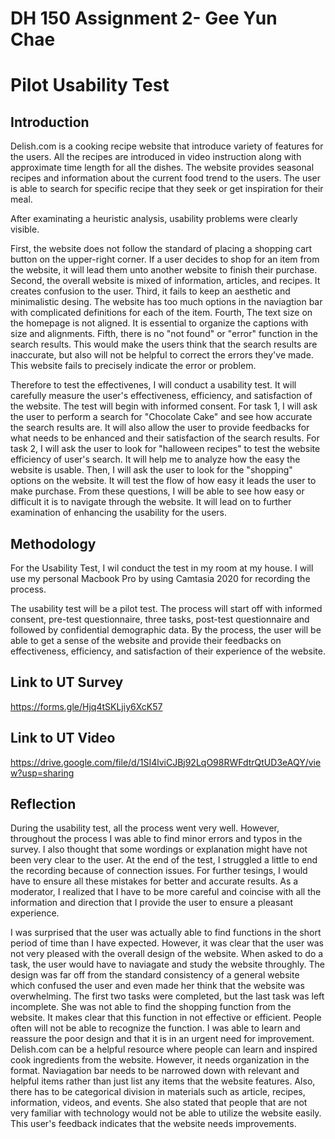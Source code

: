 # DH 150 Assignment 2- Gee Yun Chae

# Pilot Usability Test

## Introduction

Delish.com is a cooking recipe website that introduce variety of features for the users. All the recipes are introduced in video instruction along with approximate time length for all the dishes. The website provides seasonal recipes and information about the current food trend to the users. The user is able to search for specific recipe that they seek or get inspiration for their meal.

After examinating a heuristic analysis, usability problems were clearly visible.

First, the website does not follow the standard of placing a shopping cart button on the upper-right corner. If a user decides to shop for an item from the website, it will lead them unto another website to finish their purchase.
Second, the overall website is mixed of information, articles, and recipes. It creates confusion to the user.
Third, it fails to keep an aesthetic and minimalistic desing. The website has too much options in the naviagtion bar with complicated definitions for each of the item. 
Fourth, The text size on the homepage is not aligned. It is essential to organize the captions with size and alignments. 
Fifth, there is no "not found" or "error" function in the search results. This would make the users think that the search results are inaccurate, but also will not be helpful to correct the errors they've made. This website fails to precisely indicate the error or problem.

Therefore to test the effectivenes, I will conduct a usability test. It will carefully measure the user's effectiveness, efficiency, and satisfaction of the website. The test will begin with informed consent. For task 1, I will ask the user to perform a search for "Chocolate Cake" and see how accurate the search results are. It will also allow the user to provide feedbacks for what needs to be enhanced and their satisfaction of the search results. For task 2, I will ask the user to look for "halloween recipes" to test the website efficiency of user's search. It will help me to analyze how the easy the website is usable. Then, I will ask the user to look for the "shopping" options on the website. It will test the flow of how easy it leads the user to make purchase. From these questions, I will be able to see how easy or difficult it is to navigate through the website. It will lead on to further examination of enhancing the usability for the users.


## Methodology

For the Usability Test, I wil conduct the test in my room at my house. 
I will use my personal Macbook Pro by using Camtasia 2020 for recording the process. 

The usability test will be a pilot test. The process will start off with informed consent, pre-test questionnaire, three tasks, post-test questionnaire and followed by confidential demographic data. By the process, the user will be able to get a sense of the website and provide their feedbacks on effectiveness, efficiency, and satisfaction of their experience of the website. 


## Link to UT Survey

https://forms.gle/Hjq4tSKLjiy6XcK57


## Link to UT Video

https://drive.google.com/file/d/1SI4lviCJBj92LqO98RWFdtrQtUD3eAQY/view?usp=sharing



## Reflection

During the usability test, all the process went very well. However, throughout the process I was able to find minor errors and typos in the survey. I also thought that some wordings or explanation might have not been very clear to the user. At the end of the test, I struggled a little to end the recording because of connection issues. For further tesings, I would have to ensure all these mistakes for better and accurate results. As a moderator, I realized that I have to be more careful and coincise with all the information and direction that I provide the user to ensure a pleasant experience. 

I was surprised that the user was actually able to find functions in the short period of time than I have expected. However, it was clear that the user was not very pleased with the overall design of the website. When asked to do a task, the user would have to naviagate and study the website throughly. The design was far off from the standard consistency of a general website which confused the user and even made her think that the website was overwhelming. The first two tasks were completed, but the last task was left incomplete. She was not able to find the shopping function from the website. It makes clear that this function in not effective or efficient. People often will not be able to recognize the function. I was able to learn and reassure the poor design and that it is in an urgent need for improvement. Delish.com can be a helpful resource where people can learn and inspired cook ingredients from the website. However, it needs organization in the format. Naviagation bar needs to be narrowed down with relevant and helpful items rather than just list any items that the website features. Also, there has to be categorical division in materials such as article, recipes, information, videos, and events. She also stated that people that are not very familiar with technology would not be able to utilize the website easily. This user's feedback indicates that the website needs improvements.


